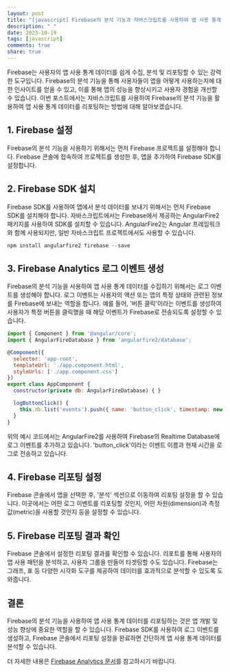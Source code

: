 ```yaml
---
layout: post
title: "[javascript] Firebase의 분석 기능과 자바스크립트를 사용하여 앱 사용 통계 데이터 리포팅하기"
description: " "
date: 2023-10-19
tags: [javascript]
comments: true
share: true
---
```


Firebase는 사용자의 앱 사용 통계 데이터를 쉽게 수집, 분석 및 리포팅할 수 있는 강력한 도구입니다. Firebase의 분석 기능을 통해 사용자들이 앱을 어떻게 사용하는지에 대한 인사이트를 얻을 수 있고, 이를 통해 앱의 성능을 향상시키고 사용자 경험을 개선할 수 있습니다. 이번 포스트에서는 자바스크립트를 사용하여 Firebase의 분석 기능을 활용하여 앱 사용 통계 데이터를 리포팅하는 방법에 대해 알아보겠습니다.

## 1. Firebase 설정

Firebase의 분석 기능을 사용하기 위해서는 먼저 Firebase 프로젝트를 설정해야 합니다. Firebase 콘솔에 접속하여 프로젝트를 생성한 후, 앱을 추가하여 Firebase SDK를 설정합니다.

## 2. Firebase SDK 설치

Firebase SDK를 사용하여 앱에서 분석 데이터를 보내기 위해서는 먼저 Firebase SDK를 설치해야 합니다. 자바스크립트에서는 Firebase에서 제공하는 AngularFire2 패키지를 사용하여 SDK를 설치할 수 있습니다. AngularFire2는 Angular 프레임워크와 함께 사용되지만, 일반 자바스크립트 프로젝트에서도 사용할 수 있습니다.

```javascript
npm install angularfire2 firebase --save
```

## 3. Firebase Analytics 로그 이벤트 생성

Firebase의 분석 기능을 사용하여 앱 사용 통계 데이터를 수집하기 위해서는 로그 이벤트를 생성해야 합니다. 로그 이벤트는 사용자의 액션 또는 앱의 특정 상태와 관련된 정보를 Firebase에 보내는 역할을 합니다. 예를 들어, '버튼 클릭'이라는 이벤트를 생성하여 사용자가 특정 버튼을 클릭했을 때 해당 이벤트가 Firebase로 전송되도록 설정할 수 있습니다.

```javascript
import { Component } from '@angular/core';
import { AngularFireDatabase } from 'angularfire2/database';

@Component({
  selector: 'app-root',
  templateUrl: './app.component.html',
  styleUrls: ['./app.component.css']
})
export class AppComponent {
  constructor(private db: AngularFireDatabase) { }

  logButtonClick() {
    this.db.list('events').push({ name: 'button_click', timestamp: new Date().getTime() });
  }
}
```

위의 예시 코드에서는 AngularFire2를 사용하여 Firebase의 Realtime Database에 로그 이벤트를 추가하고 있습니다. 'button_click'이라는 이벤트 이름과 현재 시간을 로그로 전송하고 있습니다.

## 4. Firebase 리포팅 설정

Firebase 콘솔에서 앱을 선택한 후, '분석' 섹션으로 이동하여 리포팅 설정을 할 수 있습니다. 이곳에서는 어떤 로그 이벤트를 리포팅할 것인지, 어떤 차원(dimension)과 측정값(metric)을 사용할 것인지 등을 설정할 수 있습니다.

## 5. Firebase 리포팅 결과 확인

Firebase 콘솔에서 설정한 리포팅 결과를 확인할 수 있습니다. 리포트를 통해 사용자의 앱 사용 패턴을 분석하고, 사용자 그룹을 만들어 타겟팅할 수도 있습니다. Firebase는 그래프, 표 등 다양한 시각화 도구를 제공하여 데이터를 효과적으로 분석할 수 있도록 도와줍니다.

## 결론

Firebase의 분석 기능을 사용하여 앱 사용 통계 데이터를 리포팅하는 것은 앱 개발 및 성능 향상에 중요한 역할을 할 수 있습니다. Firebase SDK를 사용하여 로그 이벤트를 생성하고, Firebase 콘솔에서 리포팅 설정을 완료하면 간단하게 앱 사용 통계 데이터를 분석할 수 있습니다.

더 자세한 내용은 [Firebase Analytics 문서](https://firebase.google.com/docs/analytics)를 참고하시기 바랍니다.